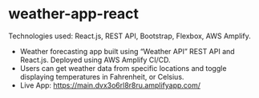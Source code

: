 # weather-app-react
Technologies used: React.js, REST API, Bootstrap, Flexbox, AWS Amplify.
- Weather forecasting app built using “Weather API” REST API and React.js. Deployed using AWS Amplify CI/CD.
- Users can get weather data from specific locations and toggle displaying temperatures in Fahrenheit, or Celsius.
- Live App: https://main.dvx3o6rl8r8ru.amplifyapp.com/
